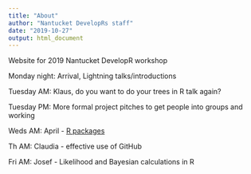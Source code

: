 ```yaml
---
title: "About"
author: "Nantucket DevelopRs staff"
date: "2019-10-27"
output: html_document
---
```


Website for 2019 Nantucket DevelopR workshop

Monday night: Arrival, Lightning talks/introductions


Tuesday  AM: Klaus, do you want to do your trees in R talk again?


Tuesday PM: More formal project pitches to get people into groups and working

Weds AM: April - [R packages](https://nantucketdeveloper.github.io/2019Workshop/public/packaging-r-code/)

Th AM: Claudia - effective use of GitHub

Fri AM:  Josef - Likelihood and Bayesian calculations in R


